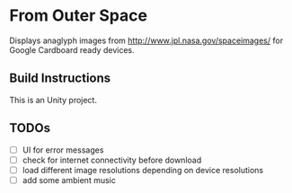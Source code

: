 # From Outer Space

Displays anaglyph images from http://www.jpl.nasa.gov/spaceimages/ for Google Cardboard ready devices.

## Build Instructions

This is an Unity project.

## TODOs
- [ ] UI for error messages
- [ ] check for internet connectivity before download
- [ ] load different image resolutions depending on device resolutions
- [ ] add some ambient music
